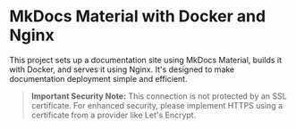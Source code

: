 # MkDocs Material with Docker and Nginx

This project sets up a documentation site using MkDocs Material, builds it with Docker, and serves it using Nginx. It's designed to make documentation deployment simple and efficient.

> **Important Security Note:** This connection is not protected by an SSL certificate. For enhanced security, please implement HTTPS using a certificate from a provider like Let's Encrypt.
